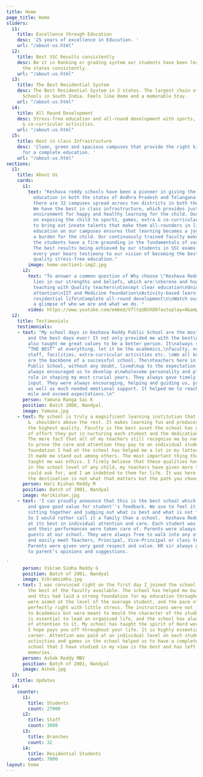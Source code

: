 ```yaml
---
title: Home
page_title: Home
sliders:
  i1:
    title: Excellence through Education
    desc: '25 years of excellence in Education. '
    url: "/about-us.html"
  i2:
    title: Best SSC Results consistently
    desc: Be it in Ranking or grading system our students have been leading in both
      the states consistently.
    url: "/about-us.html"
  i3:
    title: The Best Residential System
    desc: The Best Residential System in 2 states. The largest chain of Residential
      Schools in South India. Feels like Home and a memorable Stay.
    url: "/about-us.html"
  i4:
    title: All Round Development
    desc: Stress-free education and all-round development with sports, games, extra
      & co-curricular activities.
    url: "/about-us.html"
  i5:
    title: Best in class Infrastructure
    desc: 'Clean, green and spacious campuses that provide the right kind of environment
      for a complete education. '
    url: "/about-us.html"
sections:
  i1:
    title: About Us
    cards:
      i1:
        text: "Keshava reddy schools have been a pioneer in giving the best quality
          education in both the states of Andhra Pradesh and Telangana.  Right now
          there are 32 campuses spread across ten districts in both the Telugu states.
          We have the best in class infrastructure, which provides just the right
          environment for happy and healthy learning for the child. Our focus is also
          on exposing the child to sports, games, extra & co-curricular activities
          to bring out innate talents that make them all-rounders in life. \n \nStress-free
          education on our campuses ensures that learning becomes a joy rather than
          a burden for the child. Our continuously trained faculty makes sure that
          the students have a firm grounding in the fundamentals of various subjects.
          The best results being achieved by our students in SSC exams in both states
          every year bears testimony to our vision of becoming the best provider of
          quality stress-free education."
        image: home-section1-img2.jpg
      i2:
        text: "To answer a common question of Why choose \"Keshava Reddy\"?\nThe answer
          lies in our strengths and beliefs, which are:\nSerene and huge school campuses\nInnovative
          teaching with Quality teachers\nConcept clear education\nUnique personal
          attention\nIIT and Medicine foundation\nActivity-based learning\nHomely
          residential life\nComplete all-round development\n\nWatch our video for
          a glimpse of who we are and what we do. "
        video: https://www.youtube.com/embed/VfltqSBVX80?autoplay=0&amp;rel=0&amp;enablejsapi=1
  i2:
    title: Testimonials
    testimonials:
    - text: "My school days in Keshava Reddy Public School are the most\nmemorable
        and the best days ever! It not only provided me with the best\neducation but
        also taught me great values to be a better person. It\nalways strived to be
        “THE BEST” at everything, let it be the academics,\nfaculty, non-teaching
        staff, facilities, extra-curricular activities etc. \nWe all know that teachers
        are the backbone of a successful school. The\nteachers here in Keshava Reddy
        Public School, without any doubt, lived\nup to the expectation. The teachers
        always encouraged us to develop a\nwholesome personality and played a crucial
        role in shaping my most crucial years. They always gave timely and valuable
        input. They were always encouraging, helping and guiding us, providing intellectual
        as well as much needed emotional support. It helped me to reach for the extra
        mile and exceed expectations.\n"
      person: Yamuna Ranga Sai K
      position: Batch 2000, Nandyal.
      image: Yamuna.jpg
    - text: My school is truly a magnificent learning institution that stands head
        &  shoulders above the rest. It makes learning fun and produces students of
        the highest quality. Faculty is the best asset the school has got, the amount
        of effort they put in nurturing each student and the dedication, is priceless.
        The mere fact that all of my teachers still recognise me by name is enough
        to prove the care and attention they pay to an individual student. The strong
        foundation I had at the school has helped me a lot in my latter education.
        It made me stand out among others. The most important thing that my school
        taught me was ethics. I firmly believe that these qualities have to be inculcated
        in the school level of any child, my teachers have given more than what I
        could ask for, and I am indebted to them for life. It was here I learnt that
        the destination is not what that matters but the path you choose.
      person: Hari Kishan Reddy M
      position: Batch of 2001, Nandyal
      image: Harikishan.jpg
    - text: 'I can proudly announce that this is the best school which is so student-friendly
        and gave good value for student''s feedback. We use to feel it like a family
        sitting together and judging out what is best and what is not for the family.
        So I would rather call it a family than a school.  Keshava Reddy School is
        at its best in individual attention and care. Each student was specially treated,
        and their performances were taken care of. Parents were always like invited
        guests at our school. They were always free to walk into any of the campuses
        and easily meet Teachers, Principal, Vice-Principal or class teachers etc.
        Parents were given very good respect and value. KR sir always gave attention
        to parent’s opinions and suggestions.

'
      person: Vikram Simha Reddy G
      position: Batch of 2001, Nandyal
      image: Vikramsimha.jpg
    - text: I was convinced right on the first day I joined the school that it has
        the best of the faculty available. The school has helped me build good concepts,
        and this had laid a strong foundation for my education throughout. The instructions
        were aimed at the level of the average student, and the pace of learning was
        perfectly right with little stress. The instructions were not just restricted
        to Academics but were meant to mould the character of the student. Discipline
        is essential to lead an organised life, and the school has always paid a lot
        of attention to it. My school has taught the spirit of Hard work in me which,
        I hope pays you off throughout your life. It is highly essential for a successful
        career. Attention was paid at an individual level on each student. The extracurricular
        activities and games in the school helped us to have a complete life. The
        school that I have studied in my view is the best and has left a lot of fond
        memories.
      person: Ashok Reddy MBV
      position: Batch of 2001, Nandyal
      image: Ashok.jpg
  i3:
    title: Updates
  i4:
    counter:
      i1:
        title: Students
        count: 27000
      i2:
        title: Staff
        count: 3000
      i3:
        title: Branches
        count: 32
      i4:
        title: Residential Students
        count: 7000
layout: home
---
```


